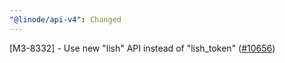 ```yaml
---
"@linode/api-v4": Changed
---
```


[M3-8332] - Use new "lish" API instead of "lish_token" ([#10656](https://github.com/linode/manager/pull/10656))
